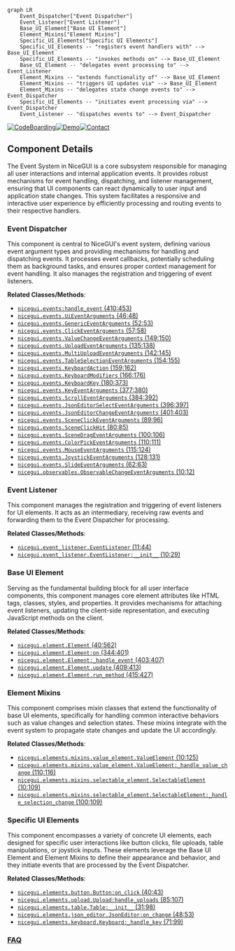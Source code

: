 ```mermaid
graph LR
    Event_Dispatcher["Event Dispatcher"]
    Event_Listener["Event Listener"]
    Base_UI_Element["Base UI Element"]
    Element_Mixins["Element Mixins"]
    Specific_UI_Elements["Specific UI Elements"]
    Specific_UI_Elements -- "registers event handlers with" --> Base_UI_Element
    Specific_UI_Elements -- "invokes methods on" --> Base_UI_Element
    Base_UI_Element -- "delegates event processing to" --> Event_Listener
    Element_Mixins -- "extends functionality of" --> Base_UI_Element
    Element_Mixins -- "triggers UI updates via" --> Base_UI_Element
    Element_Mixins -- "delegates state change events to" --> Event_Dispatcher
    Specific_UI_Elements -- "initiates event processing via" --> Event_Dispatcher
    Event_Listener -- "dispatches events to" --> Event_Dispatcher
```
[![CodeBoarding](https://img.shields.io/badge/Generated%20by-CodeBoarding-9cf?style=flat-square)](https://github.com/CodeBoarding/GeneratedOnBoardings)[![Demo](https://img.shields.io/badge/Try%20our-Demo-blue?style=flat-square)](https://www.codeboarding.org/demo)[![Contact](https://img.shields.io/badge/Contact%20us%20-%20contact@codeboarding.org-lightgrey?style=flat-square)](mailto:contact@codeboarding.org)

## Component Details

The Event System in NiceGUI is a core subsystem responsible for managing all user interactions and internal application events. It provides robust mechanisms for event handling, dispatching, and listener management, ensuring that UI components can react dynamically to user input and application state changes. This system facilitates a responsive and interactive user experience by efficiently processing and routing events to their respective handlers.

### Event Dispatcher
This component is central to NiceGUI's event system, defining various event argument types and providing mechanisms for handling and dispatching events. It processes event callbacks, potentially scheduling them as background tasks, and ensures proper context management for event handling. It also manages the registration and triggering of event listeners.


**Related Classes/Methods**:

- <a href="https://github.com/zauberzeug/nicegui/blob/master/nicegui/events.py#L410-L453" target="_blank" rel="noopener noreferrer">`nicegui.events:handle_event` (410:453)</a>
- <a href="https://github.com/zauberzeug/nicegui/blob/master/nicegui/events.py#L46-L48" target="_blank" rel="noopener noreferrer">`nicegui.events.UiEventArguments` (46:48)</a>
- <a href="https://github.com/zauberzeug/nicegui/blob/master/nicegui/events.py#L52-L53" target="_blank" rel="noopener noreferrer">`nicegui.events.GenericEventArguments` (52:53)</a>
- <a href="https://github.com/zauberzeug/nicegui/blob/master/nicegui/events.py#L57-L58" target="_blank" rel="noopener noreferrer">`nicegui.events.ClickEventArguments` (57:58)</a>
- <a href="https://github.com/zauberzeug/nicegui/blob/master/nicegui/events.py#L149-L150" target="_blank" rel="noopener noreferrer">`nicegui.events.ValueChangeEventArguments` (149:150)</a>
- <a href="https://github.com/zauberzeug/nicegui/blob/master/nicegui/events.py#L135-L138" target="_blank" rel="noopener noreferrer">`nicegui.events.UploadEventArguments` (135:138)</a>
- <a href="https://github.com/zauberzeug/nicegui/blob/master/nicegui/events.py#L142-L145" target="_blank" rel="noopener noreferrer">`nicegui.events.MultiUploadEventArguments` (142:145)</a>
- <a href="https://github.com/zauberzeug/nicegui/blob/master/nicegui/events.py#L154-L155" target="_blank" rel="noopener noreferrer">`nicegui.events.TableSelectionEventArguments` (154:155)</a>
- <a href="https://github.com/zauberzeug/nicegui/blob/master/nicegui/events.py#L159-L162" target="_blank" rel="noopener noreferrer">`nicegui.events.KeyboardAction` (159:162)</a>
- <a href="https://github.com/zauberzeug/nicegui/blob/master/nicegui/events.py#L166-L176" target="_blank" rel="noopener noreferrer">`nicegui.events.KeyboardModifiers` (166:176)</a>
- <a href="https://github.com/zauberzeug/nicegui/blob/master/nicegui/events.py#L180-L373" target="_blank" rel="noopener noreferrer">`nicegui.events.KeyboardKey` (180:373)</a>
- <a href="https://github.com/zauberzeug/nicegui/blob/master/nicegui/events.py#L377-L380" target="_blank" rel="noopener noreferrer">`nicegui.events.KeyEventArguments` (377:380)</a>
- <a href="https://github.com/zauberzeug/nicegui/blob/master/nicegui/events.py#L384-L392" target="_blank" rel="noopener noreferrer">`nicegui.events.ScrollEventArguments` (384:392)</a>
- <a href="https://github.com/zauberzeug/nicegui/blob/master/nicegui/events.py#L396-L397" target="_blank" rel="noopener noreferrer">`nicegui.events.JsonEditorSelectEventArguments` (396:397)</a>
- <a href="https://github.com/zauberzeug/nicegui/blob/master/nicegui/events.py#L401-L403" target="_blank" rel="noopener noreferrer">`nicegui.events.JsonEditorChangeEventArguments` (401:403)</a>
- <a href="https://github.com/zauberzeug/nicegui/blob/master/nicegui/events.py#L89-L96" target="_blank" rel="noopener noreferrer">`nicegui.events.SceneClickEventArguments` (89:96)</a>
- <a href="https://github.com/zauberzeug/nicegui/blob/master/nicegui/events.py#L80-L85" target="_blank" rel="noopener noreferrer">`nicegui.events.SceneClickHit` (80:85)</a>
- <a href="https://github.com/zauberzeug/nicegui/blob/master/nicegui/events.py#L100-L106" target="_blank" rel="noopener noreferrer">`nicegui.events.SceneDragEventArguments` (100:106)</a>
- <a href="https://github.com/zauberzeug/nicegui/blob/master/nicegui/events.py#L110-L111" target="_blank" rel="noopener noreferrer">`nicegui.events.ColorPickEventArguments` (110:111)</a>
- <a href="https://github.com/zauberzeug/nicegui/blob/master/nicegui/events.py#L115-L124" target="_blank" rel="noopener noreferrer">`nicegui.events.MouseEventArguments` (115:124)</a>
- <a href="https://github.com/zauberzeug/nicegui/blob/master/nicegui/events.py#L128-L131" target="_blank" rel="noopener noreferrer">`nicegui.events.JoystickEventArguments` (128:131)</a>
- <a href="https://github.com/zauberzeug/nicegui/blob/master/nicegui/events.py#L62-L63" target="_blank" rel="noopener noreferrer">`nicegui.events.SlideEventArguments` (62:63)</a>
- <a href="https://github.com/zauberzeug/nicegui/blob/master/nicegui/observables.py#L10-L12" target="_blank" rel="noopener noreferrer">`nicegui.observables.ObservableChangeEventArguments` (10:12)</a>


### Event Listener
This component manages the registration and triggering of event listeners for UI elements. It acts as an intermediary, receiving raw events and forwarding them to the Event Dispatcher for processing.


**Related Classes/Methods**:

- <a href="https://github.com/zauberzeug/nicegui/blob/master/nicegui/event_listener.py#L11-L44" target="_blank" rel="noopener noreferrer">`nicegui.event_listener.EventListener` (11:44)</a>
- <a href="https://github.com/zauberzeug/nicegui/blob/master/nicegui/event_listener.py#L10-L29" target="_blank" rel="noopener noreferrer">`nicegui.event_listener.EventListener:__init__` (10:29)</a>


### Base UI Element
Serving as the fundamental building block for all user interface components, this component manages core element attributes like HTML tags, classes, styles, and properties. It provides mechanisms for attaching event listeners, updating the client-side representation, and executing JavaScript methods on the client.


**Related Classes/Methods**:

- <a href="https://github.com/zauberzeug/nicegui/blob/master/nicegui/element.py#L40-L562" target="_blank" rel="noopener noreferrer">`nicegui.element.Element` (40:562)</a>
- <a href="https://github.com/zauberzeug/nicegui/blob/master/nicegui/element.py#L344-L401" target="_blank" rel="noopener noreferrer">`nicegui.element.Element:on` (344:401)</a>
- <a href="https://github.com/zauberzeug/nicegui/blob/master/nicegui/element.py#L403-L407" target="_blank" rel="noopener noreferrer">`nicegui.element.Element:_handle_event` (403:407)</a>
- <a href="https://github.com/zauberzeug/nicegui/blob/master/nicegui/element.py#L409-L413" target="_blank" rel="noopener noreferrer">`nicegui.element.Element.update` (409:413)</a>
- <a href="https://github.com/zauberzeug/nicegui/blob/master/nicegui/element.py#L415-L427" target="_blank" rel="noopener noreferrer">`nicegui.element.Element.run_method` (415:427)</a>


### Element Mixins
This component comprises mixin classes that extend the functionality of base UI elements, specifically for handling common interactive behaviors such as value changes and selection states. These mixins integrate with the event system to propagate state changes and update the UI accordingly.


**Related Classes/Methods**:

- <a href="https://github.com/zauberzeug/nicegui/blob/master/nicegui/elements/mixins/value_element.py#L10-L125" target="_blank" rel="noopener noreferrer">`nicegui.elements.mixins.value_element.ValueElement` (10:125)</a>
- <a href="https://github.com/zauberzeug/nicegui/blob/master/nicegui/elements/mixins/value_element.py#L110-L116" target="_blank" rel="noopener noreferrer">`nicegui.elements.mixins.value_element.ValueElement:_handle_value_change` (110:116)</a>
- <a href="https://github.com/zauberzeug/nicegui/blob/master/nicegui/elements/mixins/selectable_element.py#L10-L109" target="_blank" rel="noopener noreferrer">`nicegui.elements.mixins.selectable_element.SelectableElement` (10:109)</a>
- <a href="https://github.com/zauberzeug/nicegui/blob/master/nicegui/elements/mixins/selectable_element.py#L100-L109" target="_blank" rel="noopener noreferrer">`nicegui.elements.mixins.selectable_element.SelectableElement:_handle_selection_change` (100:109)</a>


### Specific UI Elements
This component encompasses a variety of concrete UI elements, each designed for specific user interactions like button clicks, file uploads, table manipulations, or joystick inputs. These elements leverage the Base UI Element and Element Mixins to define their appearance and behavior, and they initiate events that are processed by the Event Dispatcher.


**Related Classes/Methods**:

- <a href="https://github.com/zauberzeug/nicegui/blob/master/nicegui/elements/button.py#L40-L43" target="_blank" rel="noopener noreferrer">`nicegui.elements.button.Button:on_click` (40:43)</a>
- <a href="https://github.com/zauberzeug/nicegui/blob/master/nicegui/elements/upload.py#L85-L107" target="_blank" rel="noopener noreferrer">`nicegui.elements.upload.Upload:handle_uploads` (85:107)</a>
- <a href="https://github.com/zauberzeug/nicegui/blob/master/nicegui/elements/table.py#L31-L98" target="_blank" rel="noopener noreferrer">`nicegui.elements.table.Table:__init__` (31:98)</a>
- <a href="https://github.com/zauberzeug/nicegui/blob/master/nicegui/elements/json_editor.py#L48-L53" target="_blank" rel="noopener noreferrer">`nicegui.elements.json_editor.JsonEditor:on_change` (48:53)</a>
- <a href="https://github.com/zauberzeug/nicegui/blob/master/nicegui/elements/keyboard.py#L71-L99" target="_blank" rel="noopener noreferrer">`nicegui.elements.keyboard.Keyboard:_handle_key` (71:99)</a>




### [FAQ](https://github.com/CodeBoarding/GeneratedOnBoardings/tree/main?tab=readme-ov-file#faq)